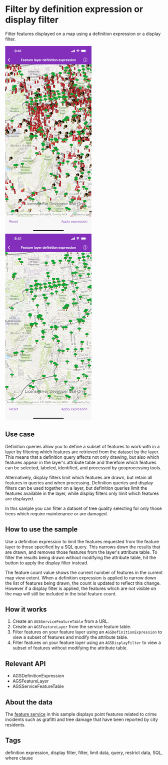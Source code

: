 # Filter by definition expression or display filter

Filter features displayed on a map using a definition expression or a display filter.

![Map with features](feature-layer-expression-1.png)
![Map after applied expression](feature-layer-expression-2.png)

## Use case

Definition queries allow you to define a subset of features to work with in a layer by filtering which features are retrieved from the dataset by the layer. This means that a definition query affects not only drawing, but also which features appear in the layer's attribute table and therefore which features can be selected, labeled, identified, and processed by geoprocessing tools.

Alternatively, display filters limit which features are drawn, but retain all features in queries and when processing. Definition queries and display filters can be used together on a layer, but definition queries limit the features available in the layer, while display filters only limit which features are displayed.

In this sample you can filter a dataset of tree quality selecting for only those trees which require maintenance or are damaged.

## How to use the sample

Use a definition expression to limit the features requested from the feature layer to those specified by a SQL query. This narrows down the results that are drawn, and removes those features from the layer's attribute table. To filter the results being drawn without modifying the attribute table, hit the button to apply the display filter instead.

The feature count value shows the current number of features in the current map view extent. When a definition expression is applied to narrow down the list of features being drawn, the count is updated to reflect this change. However if a display filter is applied, the features which are not visible on the map will still be included in the total feature count.

## How it works

1. Create an `AGSServiceFeatureTable` from a URL.
2. Create an `AGSFeatureLayer` from the service feature table.
3. Filter features on your feature layer using an `AGSDefinitionExpression` to view a subset of features and modify the attribute table.
4. Filter features on your feature layer using an `AGSDisplayFilter` to view a subset of features without modifying the attribute table.

## Relevant API

* AGSDefinitionExpression
* AGSFeatureLayer
* AGSServiceFeatureTable

## About the data

The [feature service](https://sampleserver6.arcgisonline.com/arcgis/rest/services/SF311/FeatureServer/0) in this sample displays point features related to crime incidents such as grafitti and tree damage that have been reported by city residents.

## Tags

definition expression, display filter, filter, limit data, query, restrict data, SQL, where clause
